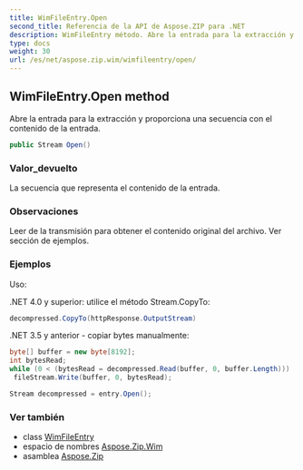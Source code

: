 ```yaml
---
title: WimFileEntry.Open
second_title: Referencia de la API de Aspose.ZIP para .NET
description: WimFileEntry método. Abre la entrada para la extracción y proporciona una secuencia con el contenido de la entrada.
type: docs
weight: 30
url: /es/net/aspose.zip.wim/wimfileentry/open/
---
```

## WimFileEntry.Open method

Abre la entrada para la extracción y proporciona una secuencia con el contenido de la entrada.

```csharp
public Stream Open()
```

### Valor_devuelto

La secuencia que representa el contenido de la entrada.

### Observaciones

Leer de la transmisión para obtener el contenido original del archivo. Ver sección de ejemplos.

### Ejemplos

Uso:

.NET 4.0 y superior: utilice el método Stream.CopyTo:

```csharp
decompressed.CopyTo(httpResponse.OutputStream)
```

.NET 3.5 y anterior - copiar bytes manualmente:

```csharp
byte[] buffer = new byte[8192];
int bytesRead;
while (0 < (bytesRead = decompressed.Read(buffer, 0, buffer.Length)))
 fileStream.Write(buffer, 0, bytesRead);
```

```csharp
Stream decompressed = entry.Open();
```

### Ver también

* class [WimFileEntry](../)
* espacio de nombres [Aspose.Zip.Wim](../../wimfileentry/)
* asamblea [Aspose.Zip](../../../)


